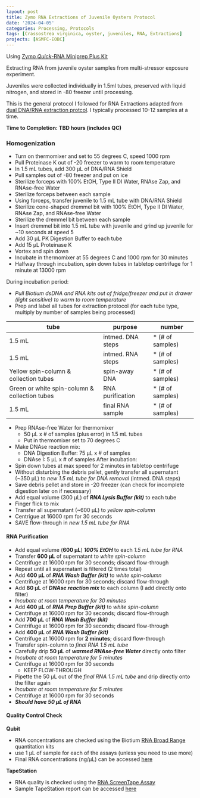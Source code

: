 ```yaml
---
layout: post
title: Zymo RNA Extractions of Juvenile Oysters Protocol
date: '2024-04-05'
categories: Processing, Protocols
tags: [Crassostrea virginica, oyster, juveniles, RNA, Extractions]
projects: [ASMFC-EOBC]
---
```


Using [Zymo *Quick*-RNA Miniprep Plus Kit](https://www.zymoresearch.com/products/quick-rna-miniprep-plus-kit)

Extracting RNA from juvenile oyster samples from multi-stressor exposure experiment.

Juveniles were collected individually in 1.5ml tubes, preserved with liquid nitrogen, and stored in -80 freezer until processing. 

This is the general protocol I followed for RNA Extractions adapted from [dual DNA/RNA extraction protcol](https://mguid73.github.io/MEGPuritz_Lab_Notebook/Zymo-DNA_RNA-Extractions-of-Juvenile-Oysters-Protocol/). I typically processed 10-12 samples at a time. 

**Time to Completion: TBD hours (includes QC)**

### Homogenization 

- Turn on thermomixer and set to 55 degrees C, speed 1000 rpm
- Pull Proteinase K out of -20 freezer to warm to room temperature
- In 1.5 mL tubes, add 300 μL of DNA/RNA Shield
- Pull samples out of -80 freezer and put on ice
- Sterilize forceps with 100% EtOH, Type II DI Water, RNAse Zap, and RNAse-free Water
- Sterilize forceps between each sample
- Using forceps, transfer juvenile to 1.5 mL tube with DNA/RNA Shield
- Sterilize cone-shaped dremmel bit with 100% EtOH, Type II DI Water, RNAse Zap, and RNAse-free Water
- Sterilize the dremmel bit between each sample
- Insert dremmel bit into 1.5 mL tube with juvenile and grind up juvenile for ~10 seconds at speed 5
- Add 30 μL PK Digestion Buffer to each tube
- Add 15 μL Proteinase K
- Vortex and spin down
- Incubate in thermomixer at 55 degrees C and 1000 rpm for 30 minutes
- Halfway through incubation, spin down tubes in tabletop centrifuge for 1 minute at 13000 rpm

During incubation period:
- *Pull Biotium dsDNA and RNA kits out of fridge/freezer and put in drawer (light sensitive) to warm to room temperature*
- Prep and label all tubes for extraction protocol (for each tube type, multiply by number of samples being processed)

|tube                                         |purpose                      |number           |
|---------------------------------------------|-----------------------------|-----------------|
|1.5 mL                                       |intmed. DNA steps            | * (# of samples)|
|1.5 mL                                       |intmed. RNA steps            | * (# of samples)|
|Yellow spin-column & collection tubes        | spin-away DNA               | * (# of samples)|
|Green or white spin-column & collection tubes|RNA purification             | * (# of samples)|
|1.5 mL                                       |final RNA sample             | * (# of samples)|

- Prep RNAse-free Water for thermomixer
    - 50 μL x # of samples (plus error) in 1.5 mL tubes
    - Put in thermomixer set to 70 degrees C
- Make DNAse reaction mix:
    - DNA Digestion Buffer: 75 μL x # of samples
    - DNAse I: 5 μL x # of samples
After incubation:
- Spin down tubes at max speed for 2 minutes in tabletop centrifuge
- Without disturbing the debris pellet, gently transfer all supernatant (~350 μL) to *new 1.5 mL tube for DNA removal* (intmed. DNA steps)
- Save debris pellet and store in -20 freezer (can check for incomplete digestion later on if necessary)
- Add equal volume (300 μL) of ***RNA Lysis Buffer (kit)*** to each tube
- Finger flick to mix
- Transfer all supernatant (~600 μL) to *yellow spin-column*
- Centrigue at 16000 rpm for 30 seconds
- SAVE flow-through in *new 1.5 mL tube for RNA*


#### RNA Purification
- Add equal volume (**600 μL**) ***100% EtOH*** to each *1.5 mL tube for RNA* 
- Transfer **600 μL** of supernatant to *white spin-column* 
- Centrifuge at 16000 rpm for 30 seconds; discard flow-through
- Repeat until all supernatant is filtered (2 times total)
- Add **400 μL** of ***RNA Wash Buffer (kit)*** to *white spin-column*
- Centrifuge at 16000 rpm for 30 seconds; discard flow-through
- Add **80 μL** of ***DNAse reaction mix*** to each column (I add directly onto filter)
- *Incubate at room temperature for 30 minutes*
- Add **400 μL** of ***RNA Prep Buffer (kit)*** to *white spin-column* 
- Centrifuge at 16000 rpm for 30 seconds; discard flow-through
- Add **700 μL** of ***RNA Wash Buffer (kit)*** 
- Centrifuge at 16000 rpm for 30 seconds; discard flow-through
- Add **400 μL** of ***RNA Wash Buffer (kit)*** 
- Centrifuge at 16000 rpm for **2 minutes**; discard flow-through
- Transfer spin-column to *final RNA 1.5 mL tube*
- Carefully drip **50 μL** of ***warmed RNAse-free Water*** directly onto filter 
- *Incubate at room temperature for 5 minutes*
- Centrifuge at 16000 rpm for 30 seconds
    - KEEP FLOW-THROUGH
- Pipette the 50 μL out of the *final RNA 1.5 mL tube* and drip directly onto the filter again
- *Incubate at room temperature for 5 minutes*
- Centrifuge at 16000 rpm for 30 seconds
- ***Should have 50 μL of RNA***

#### Quality Control Check 

**Qubit**
- RNA concentrations are checked using the Biotium [RNA Broad Range](https://biotium.com/wp-content/uploads/2018/06/PI-31073.pdf) quantitation kits 
- use 1 μL of sample for each of the assays (unless you need to use more)
- Final RNA concentrations (ng/μL) can be accessed [here]()

**TapeStation**
- RNA quality is checked using the [RNA ScreenTape Assay](https://www.agilent.com/cs/library/usermanuals/public/RNA_QuickGuide.pdf)
- Sample TapeStation report can be accessed [here]()